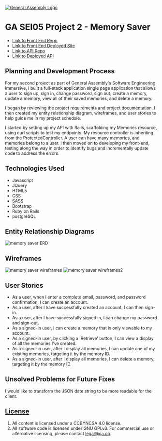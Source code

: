 [![General Assembly Logo](https://camo.githubusercontent.com/1a91b05b8f4d44b5bbfb83abac2b0996d8e26c92/687474703a2f2f692e696d6775722e636f6d2f6b6538555354712e706e67)](https://generalassemb.ly/education/web-development-immersive)

# GA SEI05 Project 2 - Memory Saver

- [Link to Front End Repo](https://github.com/aburkland/project-2-client)
- [Link to Front End Deployed Site](https://aburkland.github.io/project-2-client/)
- [Link to API Repo](https://github.com/aburkland/project_2_api)
- [Link to Deployed API](https://desolate-badlands-44499.herokuapp.com)

## Planning and Development Process
For my second project as part of General Assembly's Software Engineering Immersive,
I built a full-stack application single page application that allows a user to sign up, sign in, change password, sign out, create a memory, update a memory, view all of their saved memories, and delete a memory.

I began by reviewing the project requirements and project documentation. I then
created my entity relationship diagram, wireframes, and user stories to help guide me in my project schedule.

I started by setting up my API with Rails, scaffolding my Memories resource, using curl scripts to test my endpoints. My resource controller is inheriting from the ProtectedController. A user can have many memories, and memories belong to a user. I then moved on to developing my front-end, testing along the way in order to identify bugs and incrementally update code to address the errors.

## Technologies Used
- Javascript
- JQuery
- HTML5
- CSS
- SASS
- Bootstrap
- Ruby on Rails
- postgreSQL

## Entity Relationship Diagrams
![memory saver ERD](https://live.staticflickr.com/65535/48938048816_a215765843_k.jpg "MemorySaver ERD")

## Wireframes
![memory saver wireframes](https://live.staticflickr.com/65535/48938237587_50b6c31828_c.jpg "MemorySaver wireframes")
![memory saver wireframes2](https://live.staticflickr.com/65535/48937505218_40458a0e24_c.jpg "MemorySaver wireframes2")

## User Stories
- As a user, when I enter a complete email, password, and password confirmation, I can create an account.
- As a user, after I have successfully created an account, I can then sign-in.
- As a user, after I have successfully signed in, I can change my password and sign-out.
- As a signed-in user, I can create a memory that is only viewable to my account.
- As a signed-in user, by clicking a 'Retrieve' button, I can view a display of all the memories I've created.
- As a signed-in user, after I display all memories, I can update one of my existing memories, targeting it by the memory ID.
- As a signed-in user, after I display all memories, I can delete a memory, targeting it by the memory ID.

## Unsolved Problems for Future Fixes
I would like to transform the JSON date string to be more readable for the client.

## [License](LICENSE)

1. All content is licensed under a CC­BY­NC­SA 4.0 license.
1. All software code is licensed under GNU GPLv3. For commercial use or
    alternative licensing, please contact legal@ga.co.

